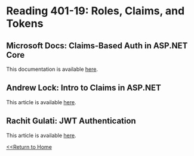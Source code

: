 # Reading 401-19: Roles, Claims, and Tokens

## Microsoft Docs: Claims-Based Auth in ASP.NET Core
This documentation is available [here]().



## Andrew Lock: Intro to Claims in ASP.NET
This article is available [here]().



## Rachit Gulati: JWT Authentication
This article is available [here]().



[<<Return to Home](../README.md)